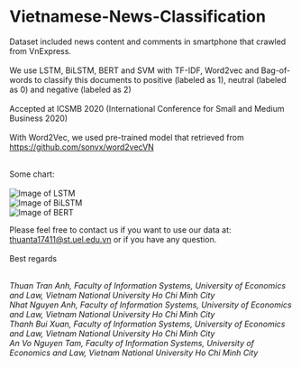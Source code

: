 # Vietnamese-News-Classification

Dataset included news content and comments in smartphone that crawled from VnExpress.<br/><br/>
We use LSTM, BiLSTM, BERT and SVM with TF-IDF, Word2vec and Bag-of-words to classify this documents to positive (labeled as 1), neutral  (labeled as 0) and negative (labeled as 2) <br/><br/>
Accepted at ICSMB 2020 (International Conference for Small and Medium Business 2020)<br/><br/>
With Word2Vec, we used pre-trained model that retrieved from https://github.com/sonvx/word2vecVN <br/><br/>

Some chart:<br/><br/>
![Image of LSTM](https://raw.githubusercontent.com/anhthuan1999/Vietnamese-News-Classification/master/images/lstm.png) <br/>
![Image of BiLSTM](https://raw.githubusercontent.com/anhthuan1999/Vietnamese-News-Classification/master/images/bilstm.png)<br/>
![Image of BERT](https://raw.githubusercontent.com/anhthuan1999/Vietnamese-News-Classification/master/images/bert.png) <br/>


Please feel free to contact us if you want to use our data at: thuanta17411@st.uel.edu.vn or if you have any question.<br/><br/>
Best regards<br/><br/>

<i>Thuan Tran Anh, Faculty of Information Systems, University of Economics and Law, Vietnam National University Ho Chi Minh City <br/>
Nhat Nguyen Anh, Faculty of Information Systems, University of Economics and Law, Vietnam National University Ho Chi Minh City <br/>
Thanh Bui Xuan, Faculty of Information Systems, University of Economics and Law, Vietnam National University Ho Chi Minh City <br/>
An Vo Nguyen Tam, Faculty of Information Systems, University of Economics and Law, Vietnam National University Ho Chi Minh City <br/></i>
